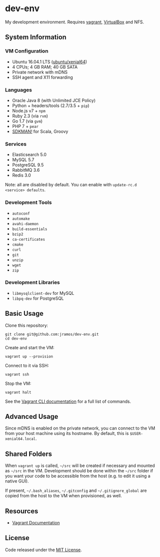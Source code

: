 # dev-env

My development environment. Requires [vagrant](http://www.vagrantup.com/downloads.html), [VirtualBox](https://www.virtualbox.org/wiki/Downloads) and NFS.

## System Information

### VM Configuration

  * Ubuntu 16.04.1 LTS ([ubuntu/xenial64](https://atlas.hashicorp.com/ubuntu/boxes/xenial64))
  * 4 CPUs; 4 GB RAM; 40 GB SATA
  * Private network with mDNS
  * SSH agent and X11 forwarding

### Languages

  * Oracle Java 8 (with Unlimited JCE Policy)
  * Python + headers/tools (2.7/3.5 + `pip`)
  * Node.js v7 + `npm`
  * Ruby 2.3 (via `rvm`)
  * Go 1.7 (via `gvm`)
  * PHP 7 + `pear`
  * [SDKMAN!](http://sdkman.io/) for Scala, Groovy

### Services

  * Elasticsearch 5.0
  * MySQL 5.7
  * PostgreSQL 9.5
  * RabbitMQ 3.6
  * Redis 3.0

Note: all are disabled by default. You can enable with `update-rc.d <service> defaults`.

### Development Tools

  * `autoconf`
  * `automake`
  * `avahi-daemon`
  * `build-essentials`
  * `bzip2`
  * `ca-certificates`
  * `cmake`
  * `curl`
  * `git`
  * `unzip`
  * `wget`
  * `zip`

### Development Libraries

  * `libmysqlclient-dev` for MySQL
  * `libpq-dev` for PostgreSQL

## Basic Usage

Clone this repository:

    git clone git@github.com:jramos/dev-env.git
    cd dev-env

Create and start the VM:

    vagrant up --provision

Connect to it via SSH:

    vagrant ssh

Stop the VM:

    vagrant halt

See the [Vagrant CLI documentation](https://docs.vagrantup.com/v2/cli/index.html) for a full list of commands.

## Advanced Usage

Since mDNS is enabled on the private network, you can connect to the VM from your host machine using its hostname. By default, this is `$USER-xenial64.local`.

## Shared Folders

When `vagrant up` is called, `~/src` will be created if necessary and mounted as `~/src` in the VM. Development should be done within the `~/src` folder if you want your code to be accessible from the host (e.g. to edit it using a native GUI).

If present, `~/.bash_aliases`, `~/.gitconfig` and `~/.gitignore_global` are copied from the host to the VM when provisioned, as well.

## Resources

  * [Vagrant Documentation](https://docs.vagrantup.com/v2/)

## License

Code released under the [MIT License](LICENSE).

